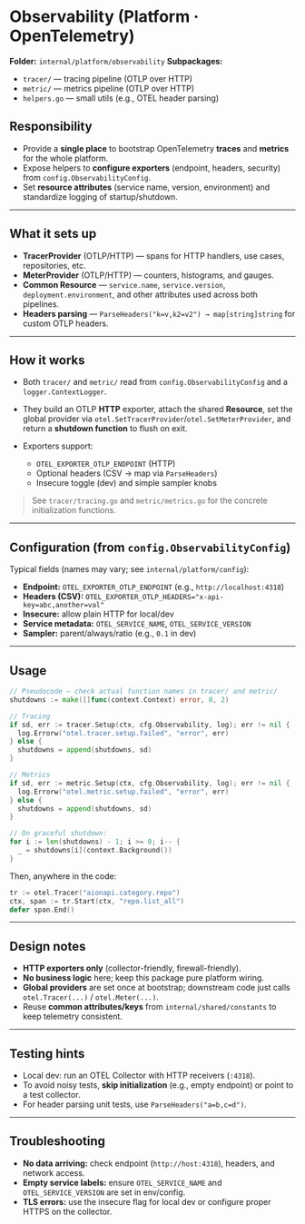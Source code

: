 # Observability (Platform · OpenTelemetry)

**Folder:** `internal/platform/observability`
**Subpackages:**

* `tracer/` — tracing pipeline (OTLP over HTTP)
* `metric/` — metrics pipeline (OTLP over HTTP)
* `helpers.go` — small utils (e.g., OTEL header parsing)

## Responsibility

* Provide a **single place** to bootstrap OpenTelemetry **traces** and **metrics** for the whole platform.
* Expose helpers to **configure exporters** (endpoint, headers, security) from `config.ObservabilityConfig`.
* Set **resource attributes** (service name, version, environment) and standardize logging of startup/shutdown.

---

## What it sets up

* **TracerProvider** (OTLP/HTTP) — spans for HTTP handlers, use cases, repositories, etc.
* **MeterProvider** (OTLP/HTTP) — counters, histograms, and gauges.
* **Common Resource** — `service.name`, `service.version`, `deployment.environment`, and other attributes used across both pipelines.
* **Headers parsing** — `ParseHeaders("k=v,k2=v2") → map[string]string` for custom OTLP headers.

---

## How it works

* Both `tracer/` and `metric/` read from `config.ObservabilityConfig` and a `logger.ContextLogger`.
* They build an OTLP **HTTP** exporter, attach the shared **Resource**, set the global provider via `otel.SetTracerProvider`/`otel.SetMeterProvider`, and return a **shutdown function** to flush on exit.
* Exporters support:

    * `OTEL_EXPORTER_OTLP_ENDPOINT` (HTTP)
    * Optional headers (CSV → map via `ParseHeaders`)
    * Insecure toggle (dev) and simple sampler knobs

> See `tracer/tracing.go` and `metric/metrics.go` for the concrete initialization functions.

---

## Configuration (from `config.ObservabilityConfig`)

Typical fields (names may vary; see `internal/platform/config`):

* **Endpoint:** `OTEL_EXPORTER_OTLP_ENDPOINT` (e.g., `http://localhost:4318`)
* **Headers (CSV):** `OTEL_EXPORTER_OTLP_HEADERS="x-api-key=abc,another=val"`
* **Insecure:** allow plain HTTP for local/dev
* **Service metadata:** `OTEL_SERVICE_NAME`, `OTEL_SERVICE_VERSION`
* **Sampler:** parent/always/ratio (e.g., `0.1` in dev)

---

## Usage

```go
// Pseudocode – check actual function names in tracer/ and metric/
shutdowns := make([]func(context.Context) error, 0, 2)

// Tracing
if sd, err := tracer.Setup(ctx, cfg.Observability, log); err != nil {
  log.Errorw("otel.tracer.setup.failed", "error", err)
} else {
  shutdowns = append(shutdowns, sd)
}

// Metrics
if sd, err := metric.Setup(ctx, cfg.Observability, log); err != nil {
  log.Errorw("otel.metric.setup.failed", "error", err)
} else {
  shutdowns = append(shutdowns, sd)
}

// On graceful shutdown:
for i := len(shutdowns) - 1; i >= 0; i-- {
  _ = shutdowns[i](context.Background())
}
```

Then, anywhere in the code:

```go
tr := otel.Tracer("aionapi.category.repo")
ctx, span := tr.Start(ctx, "repo.list_all")
defer span.End()
```

---

## Design notes

* **HTTP exporters only** (collector-friendly, firewall-friendly).
* **No business logic** here; keep this package pure platform wiring.
* **Global providers** are set once at bootstrap; downstream code just calls `otel.Tracer(...)` / `otel.Meter(...)`.
* Reuse **common attributes/keys** from `internal/shared/constants` to keep telemetry consistent.

---

## Testing hints

* Local dev: run an OTEL Collector with HTTP receivers (`:4318`).
* To avoid noisy tests, **skip initialization** (e.g., empty endpoint) or point to a test collector.
* For header parsing unit tests, use `ParseHeaders("a=b,c=d")`.

---

## Troubleshooting

* **No data arriving:** check endpoint (`http://host:4318`), headers, and network access.
* **Empty service labels:** ensure `OTEL_SERVICE_NAME` and `OTEL_SERVICE_VERSION` are set in env/config.
* **TLS errors:** use the insecure flag for local dev or configure proper HTTPS on the collector.
